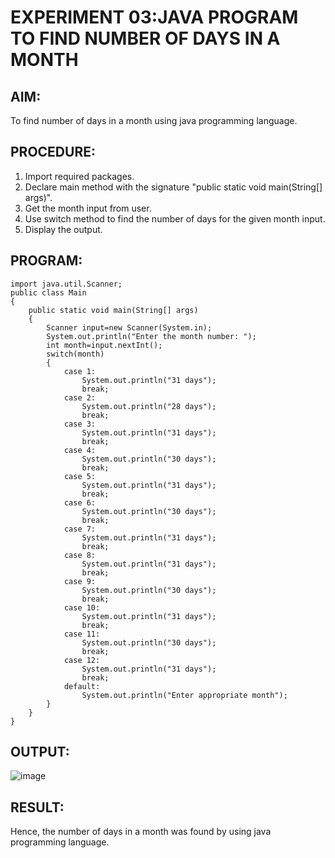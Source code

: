 # EXPERIMENT 03:JAVA PROGRAM TO FIND NUMBER OF DAYS IN A MONTH
## AIM:
To find number of days in a month using java programming language.
## PROCEDURE:
1. Import required packages.
2. Declare main method with the signature "public static void main(String[] args)".
3. Get the month input from user.
4. Use switch method to find the number of days for the given month input.
5. Display the output.

## PROGRAM:
```
import java.util.Scanner;
public class Main
{
    public static void main(String[] args)
    {
        Scanner input=new Scanner(System.in);
        System.out.println("Enter the month number: ");
        int month=input.nextInt();
        switch(month)
        {
            case 1:
                System.out.println("31 days");
                break;
            case 2:
                System.out.println("28 days");
                break;
            case 3:
                System.out.println("31 days");
                break;
            case 4:
                System.out.println("30 days");
                break;
            case 5:
                System.out.println("31 days");
                break;
            case 6:
                System.out.println("30 days");
                break;
            case 7:
                System.out.println("31 days");
                break;
            case 8:
                System.out.println("31 days");
                break;
            case 9:
                System.out.println("30 days");
                break;
            case 10:
                System.out.println("31 days");
                break;
            case 11:
                System.out.println("30 days");
                break;
            case 12:
                System.out.println("31 days");
                break;
            default:
                System.out.println("Enter appropriate month");
        }
    }
}
```
## OUTPUT:
![image](https://github.com/Rithigasri/Experiment03-Java/assets/93427256/3227cddf-a318-42f9-8c6d-777a4e1646f5)

## RESULT:
Hence, the number of days in a month was found by using java programming language.
